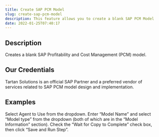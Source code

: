 ```yaml
---
title: Create SAP PCM Model
slug: create-sap-pcm-model
description: This feature allows you to create a blank SAP PCM Model
date: 2022-01-25T07:40:17
---
```



## Description


Creates a blank SAP Profitability and Cost Management (PCM) model.



## Our Credentials


Tartan Solutions is an official SAP Partner and a preferred vendor of services related to SAP PCM model design and implementation.








## Examples


Select Agent to Use from the dropdown. Enter “Model Name” and select “Model type” from the dropdown (both of which are in the “Model Information” section). Check the “Wait for Copy to Complete” check box, then click “Save and Run Step”.





